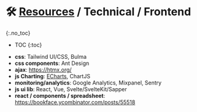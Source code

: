 
# 🛠 [Resources](/stack/) / Technical / Frontend
{:.no_toc}

* TOC
{:toc}


- __css__: Tailwind UI/CSS, Bulma
- __css components__: Ant Design
- __ajax__: https://htmx.org/
- __js Charting__: [ECharts](https://echarts.apache.org/en/index.html), ChartJS 
- __monitoring/analytics__: Google Analytics, Mixpanel, Sentry
- __js ui lib__: React, Vue, Svelte/SvelteKit/Sapper
- __react / components / spreadsheet__: https://bookface.ycombinator.com/posts/55518


